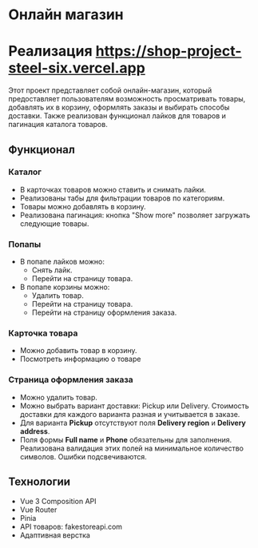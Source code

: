 # Онлайн магазин

# Реализация https://shop-project-steel-six.vercel.app

Этот проект представляет собой онлайн-магазин, который предоставляет пользователям возможность просматривать товары, добавлять их в корзину, оформлять заказы и выбирать способы доставки. Также реализован функционал лайков для товаров и пагинация каталога товаров.

## Функционал

### Каталог
- В карточках товаров можно ставить и снимать лайки.
- Реализованы табы для фильтрации товаров по категориям.
- Товары можно добавлять в корзину.
- Реализована пагинация: кнопка "Show more" позволяет загружать следующие товары.

### Попапы
- В попапе лайков можно:
  - Снять лайк.
  - Перейти на страницу товара.
- В попапе корзины можно:
  - Удалить товар.
  - Перейти на страницу товара.
  - Перейти на страницу оформления заказа.

### Карточка товара
- Можно добавить товар в корзину.
- Посмотреть информацию о товаре

### Страница оформления заказа
- Можно удалить товар.
- Можно выбрать вариант доставки: Pickup или Delivery. Стоимость доставки для каждого варианта разная и учитывается в заказе.
- Для варианта **Pickup** отсутствуют поля **Delivery region** и **Delivery address**.
- Поля формы **Full name** и **Phone** обязательны для заполнения. Реализована валидация этих полей на минимальное количество символов. Ошибки подсвечиваются.

## Технологии
- Vue 3 Composition API
- Vue Router
- Pinia
- API товаров: fakestoreapi.com
- Адаптивная верстка

